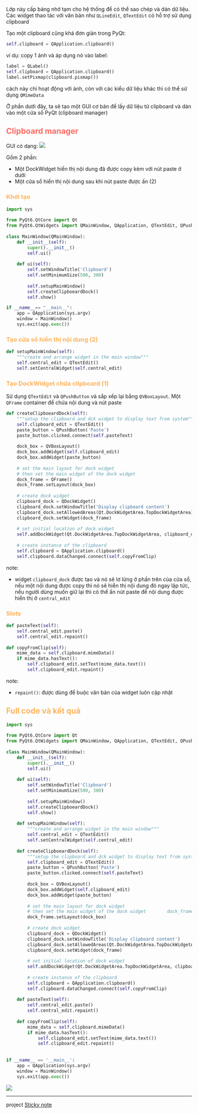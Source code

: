 Lớp này cấp bảng nhớ tạm cho hệ thống để có thể sao chép và dán dữ liệu. Các widget thao tác với văn bản như `QLineEdit`, `QTextEdit` có hỗ trợ sử dụng clipboard

Tạo một clipboard cũng khá đơn giản trong PyQt:
```python
self.clipboard = QApplication.clipboard()
```
ví dụ: copy 1 ảnh và áp dụng nó vào label:
```python
label = QLabel()  
self.clipboard = QApplication.clipboard()  
label.setPixmap(clipboard.pixmap())
```
cách này chỉ hoạt động với ảnh, còn với các kiểu dữ liệu khác thì có thể sử dụng `QMimeData` 

Ở phần dưới đây, ta sẽ tạo một GUI cơ bản để lấy dữ liệu từ clipboard và dán vào một cửa sổ PyQt (clipboard manager)
## <span style="color:rgb(255, 105, 97)">Clipboard manager</span>

GUI có dạng:
![](https://github.com/sakanaowo/PyQt-and-application/blob/main/Image/Pasted%20image%2020240906125732.png?raw=true)

Gồm 2 phần:
- Một DockWidget hiển thị nội dung đã được copy kèm với nút paste ở dưới
- Một cửa sổ hiển thị nội dung sau khi nút paste được ấn (2)

### <span style="color:rgb(255, 179, 91)">Khởi tạo</span> 

```python
import sys  
  
from PyQt6.QtCore import Qt  
from PyQt6.QtWidgets import QMainWindow, QApplication, QTextEdit, QPushButton, QVBoxLayout, QFrame, QDockWidget  
  
class MainWindow(QMainWindow):  
    def __init__(self):  
        super().__init__()  
        self.ui()  
  
    def ui(self):  
        self.setWindowTitle('Clipboard')  
        self.setMinimumSize(500, 300)  
  
        self.setupMainWindow()  
        self.createClipboeardDock()  
        self.show()

if __name__== "__main__":
	app = QApplication(sys.argv)
	window = MainWindow()
	sys.exit(app.exec())
```

### <span style="color:rgb(255, 179, 91)">Tạo cửa sổ hiển thị nội dung (2) </span> 

```python
def setupMainWindow(self):  
    """create and arrange widget in the main window"""  
    self.central_edit = QTextEdit()  
    self.setCentralWidget(self.central_edit)
```

### <span style="color:rgb(255, 179, 91)">Tạo DockWidget chứa clipboard (1)</span> 
Sử dụng `QTextEdit` và `QPushButton` và sắp xếp lại bằng `QVBoxLayout`. Một `QFrame` container để chứa nội dung và nút paste

```python
def createClipboeardDock(self):  
    """setup the clipboard and dck widget to display text from system"""  
    self.clipboard_edit = QTextEdit()  
    paste_button = QPushButton('Paste')  
    paste_button.clicked.connect(self.pasteText)  
  
    dock_box = QVBoxLayout()  
    dock_box.addWidget(self.clipboard_edit)  
    dock_box.addWidget(paste_button)  
  
    # set the main layout for dock widget  
    # then set the main widget of the dock widget    
    dock_frame = QFrame()  
    dock_frame.setLayout(dock_box)  
  
    # create dock widget  
    clipboard_dock = QDockWidget()  
    clipboard_dock.setWindowTitle('Display clipboard content')  
    clipboard_dock.setAllowedAreas(Qt.DockWidgetArea.TopDockWidgetArea)  
    clipboard_dock.setWidget(dock_frame)  
  
    # set initial location of dock widget  
    self.addDockWidget(Qt.DockWidgetArea.TopDockWidgetArea, clipboard_dock)  
  
    # create instance of the clipboard  
    self.clipboard = QApplication.clipboard()  
    self.clipboard.dataChanged.connect(self.copyFromClip)
```

note:
- widget `clipboard_dock`  được tạo và nó sẽ lơ lửng ở phần trên của cửa sổ, nếu một nội dung được copy thì nó sẽ hiển thị nội dung đó ngay lập tức, nếu người dùng muốn giữ lại thì có thể ấn nút paste để nội dung được hiển thị ở `central_edit`

### <span style="color:rgb(255, 179, 91)">Slots</span> 

```python
def pasteText(self):  
    self.central_edit.paste()  
    self.central_edit.repaint()  
  
def copyFromClip(self):  
    mime_data = self.clipboard.mimeData()  
    if mime_data.hasText():  
        self.clipboard_edit.setText(mime_data.text())  
        self.clipboard_edit.repaint()
```

note:
- `repaint()`: được dùng để buộc văn bản của widget luôn cập nhật


## <span style="color:rgb(255, 179, 91)">Full code và kết quả</span> 

```python
import sys  
  
from PyQt6.QtCore import Qt  
from PyQt6.QtWidgets import QMainWindow, QApplication, QTextEdit, QPushButton, QVBoxLayout, QFrame, QDockWidget  
  
class MainWindow(QMainWindow):  
    def __init__(self):  
        super().__init__()  
        self.ui()  
  
    def ui(self):  
        self.setWindowTitle('Clipboard')  
        self.setMinimumSize(500, 300)  
  
        self.setupMainWindow()  
        self.createClipboeardDock()  
        self.show()  
  
    def setupMainWindow(self):  
        """create and arrange widget in the main window"""  
        self.central_edit = QTextEdit()  
        self.setCentralWidget(self.central_edit)  
  
    def createClipboeardDock(self):  
        """setup the clipboard and dck widget to display text from system"""  
        self.clipboard_edit = QTextEdit()  
        paste_button = QPushButton('Paste')  
        paste_button.clicked.connect(self.pasteText)  
  
        dock_box = QVBoxLayout()  
        dock_box.addWidget(self.clipboard_edit)  
        dock_box.addWidget(paste_button)  
  
        # set the main layout for dock widget  
        # then set the main widget of the dock widget        dock_frame = QFrame()  
        dock_frame.setLayout(dock_box)  
  
        # create dock widget  
        clipboard_dock = QDockWidget()  
        clipboard_dock.setWindowTitle('Display clipboard content')  
        clipboard_dock.setAllowedAreas(Qt.DockWidgetArea.TopDockWidgetArea)  
        clipboard_dock.setWidget(dock_frame)  
  
        # set initial location of dock widget  
        self.addDockWidget(Qt.DockWidgetArea.TopDockWidgetArea, clipboard_dock)  
  
        # create instance of the clipboard  
        self.clipboard = QApplication.clipboard()  
        self.clipboard.dataChanged.connect(self.copyFromClip)  
  
    def pasteText(self):  
        self.central_edit.paste()  
        self.central_edit.repaint()  
  
    def copyFromClip(self):  
        mime_data = self.clipboard.mimeData()  
        if mime_data.hasText():  
            self.clipboard_edit.setText(mime_data.text())  
            self.clipboard_edit.repaint()  
  
  
if __name__ == '__main__':  
    app = QApplication(sys.argv)  
    window = MainWindow()  
    sys.exit(app.exec())
```

![](https://github.com/sakanaowo/PyQt-and-application/blob/main/Image/Pasted%20image%2020240906135503.png?raw=true)

---
project [Sticky note](Sticky%20note.md)
